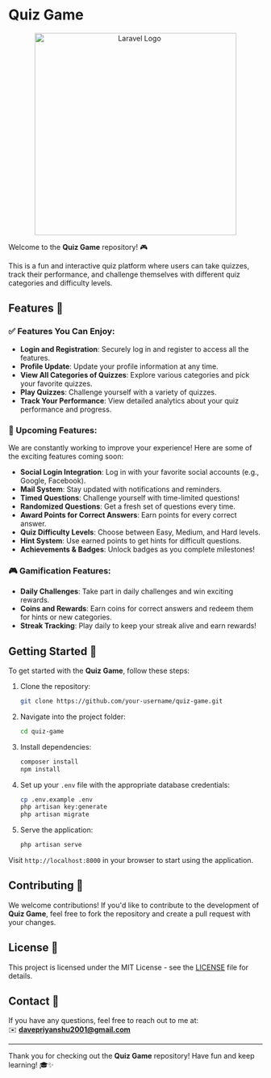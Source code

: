 
# Quiz Game

<p align="center">
  <a href="https://laravel.com" target="_blank">
    <img src="https://raw.githubusercontent.com/laravel/art/master/logo-lockup/5%20SVG/2%20CMYK/1%20Full%20Color/laravel-logolockup-cmyk-red.svg" width="400" alt="Laravel Logo">
  </a>
</p>

Welcome to the **Quiz Game** repository! 🎮

This is a fun and interactive quiz platform where users can take quizzes, track their performance, and challenge themselves with different quiz categories and difficulty levels.

## Features 🎉

### ✅ Features You Can Enjoy:
- **Login and Registration**: Securely log in and register to access all the features.
- **Profile Update**: Update your profile information at any time.
- **View All Categories of Quizzes**: Explore various categories and pick your favorite quizzes.
- **Play Quizzes**: Challenge yourself with a variety of quizzes.
- **Track Your Performance**: View detailed analytics about your quiz performance and progress.

### 🚀 Upcoming Features:
We are constantly working to improve your experience! Here are some of the exciting features coming soon:
- **Social Login Integration**: Log in with your favorite social accounts (e.g., Google, Facebook).
- **Mail System**: Stay updated with notifications and reminders.
- **Timed Questions**: Challenge yourself with time-limited questions!
- **Randomized Questions**: Get a fresh set of questions every time.
- **Award Points for Correct Answers**: Earn points for every correct answer.
- **Quiz Difficulty Levels**: Choose between Easy, Medium, and Hard levels.
- **Hint System**: Use earned points to get hints for difficult questions.
- **Achievements & Badges**: Unlock badges as you complete milestones!

### 🎮 Gamification Features:
- **Daily Challenges**: Take part in daily challenges and win exciting rewards.
- **Coins and Rewards**: Earn coins for correct answers and redeem them for hints or new categories.
- **Streak Tracking**: Play daily to keep your streak alive and earn rewards!

## Getting Started 🚀

To get started with the **Quiz Game**, follow these steps:

1. Clone the repository:
   ```bash
   git clone https://github.com/your-username/quiz-game.git
   ```

2. Navigate into the project folder:
   ```bash
   cd quiz-game
   ```

3. Install dependencies:
   ```bash
   composer install
   npm install
   ```

4. Set up your `.env` file with the appropriate database credentials:
   ```bash
   cp .env.example .env
   php artisan key:generate
   php artisan migrate
   ```

5. Serve the application:
   ```bash
   php artisan serve
   ```

Visit `http://localhost:8000` in your browser to start using the application.

## Contributing 🤝

We welcome contributions! If you'd like to contribute to the development of **Quiz Game**, feel free to fork the repository and create a pull request with your changes.

## License 📜

This project is licensed under the MIT License - see the [LICENSE](LICENSE) file for details.

## Contact 📧

If you have any questions, feel free to reach out to me at:  
✉️ **davepriyanshu2001@gmail.com**

---

Thank you for checking out the **Quiz Game** repository! Have fun and keep learning! 🎓✨
```
